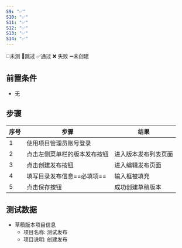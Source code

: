 ```yaml
---
S9: "✅"
S10: "✅"
S11: "✅"
S12: "✅"
S13: "✅"
S14: "✅"
---
```

◻️未测    🚫跳过     ✅通过    ❌ 失败    ➖未创建

## 前置条件

- 无
## 步骤

| 序号  | 步骤              | 结果         |
| --- | --------------- | ---------- |
| 1   | 使用项目管理员账号登录     |            |
| 2   | 点击左侧菜单栏的版本发布按钮  | 进入版本发布列表页面 |
| 3   | 点击创建发布按钮        | 进入编辑发布页面   |
| 4   | 填写目录发布信息==必填项== | 输入框被填充     |
| 5   | 点击保存按钮          | 成功创建草稿版本   |

## 测试数据

- 草稿版本项目信息
	- 项目名称: 测试发布
	- 项目说明: 创建发布

